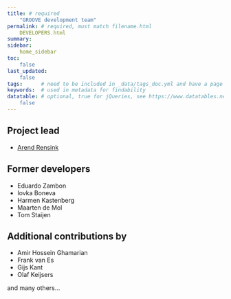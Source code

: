 ```yaml
---
title: # required
    "GROOVE development team"
permalink: # required, must match filename.html
    DEVELOPERS.html
summary:
sidebar:
    home_sidebar
toc: 
    false
last_updated:
    false
tags:      # need to be included in _data/tags_doc.yml and have a page in tags/
keywords:  # used in metadata for findability
datatable: # optional, true for jQueries, see https://www.datatables.net/
    false
---
```


## Project lead

- [Arend Rensink](mailto:arend.rensink@utwente.nl)

## Former developers

- Eduardo Zambon
- Iovka Boneva
- Harmen Kastenberg
- Maarten de Mol
- Tom Staijen

## Additional contributions by

- Amir Hossein Ghamarian
- Frank van Es
- Gijs Kant
- Olaf Keijsers

and many others…

